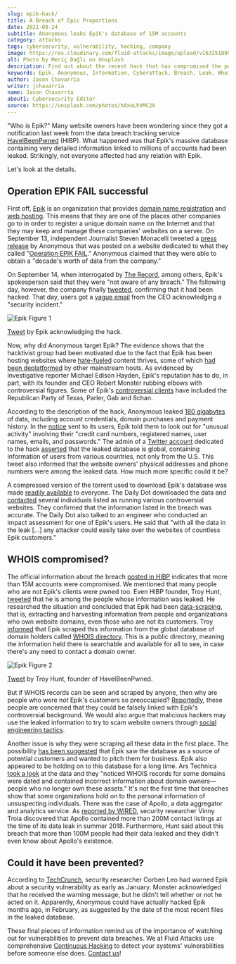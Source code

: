 ```yaml
---
slug: epik-hack/
title: A Breach of Epic Proportions
date: 2021-09-24
subtitle: Anonymous leaks Epik's database of 15M accounts
category: attacks
tags: cybersecurity, vulnerability, hacking, company
image: https://res.cloudinary.com/fluid-attacks/image/upload/v1632518994/blog/epik-hack/cover_epik.webp
alt: Photo by Meriç Dağlı on Unsplash
description: Find out about the recent hack that has compromised the personal information of millions of website owners, many of which were not even the victim's customers.
keywords: Epik, Anonymous, Information, Cyberattack, Breach, Leak, Whois, Ethical Hacking, Pentesting
author: Jason Chavarría
writer: jchavarria
name: Jason Chavarría
about1: Cybersecurity Editor
source: https://unsplash.com/photos/hAxoLhVMC2A
---
```


"Who is Epik?"
Many website owners have been wondering
since they got a notification last week
from the data breach tracking service [HaveIBeenPwned](https://haveibeenpwned.com/)
(HIBP).
What happened was
that Epik's massive database containing very detailed information
linked to millions of accounts
had been leaked.
Strikingly,
not everyone affected had any relation with Epik.

Let's look at the details.

## Operation EPIK FAIL successful

First off,
[Epik](https://www.epik.com/) is an organization
that provides [domain name registration](https://encyclopedia2.thefreedictionary.com/Domain+registrar)
and [web hosting](https://dictionary.cambridge.org/us/dictionary/english/web-hosting).
This means
that they are one of the places other companies go to
in order to register a unique domain name on the Internet
and that they may keep and manage these companies' websites on a server.
On September 13,
independent Journalist Steven Monacelli tweeted a [press release](https://twitter.com/stevanzetti/status/1437482759241469958)
by Anonymous
that was posted on a website
dedicated to what they called "[Operation EPIK FAIL](https://archive.is/Czuu2)."
Anonymous claimed
that they were able to obtain a "decade's worth of data from the company."

On September 14,
when interrogated by [The Record](https://therecord.media/anonymous-hacks-and-leaks-data-from-domain-registrar-epik/),
among others,
Epik's spokesperson said
that they were "not aware of any breach."
The following day,
however,
the company finally [tweeted](https://twitter.com/EpikDotCom/status/1439020408783654917),
confirming that it had been hacked.
That day,
users got a [vague email](https://www.dailydot.com/debug/epik-hack-far-right-sites-anonymous/)
from the CEO acknowledging a "security incident."

<div class="imgblock">

![Epik Figure 1](https://res.cloudinary.com/fluid-attacks/image/upload/v1632518994/blog/epik-hack/epik_figure_1.webp)

<div class="title">

[Tweet](https://twitter.com/EpikDotCom/status/1439020408783654917)
by Epik acknowledging the hack.

</div>

</div>

Now,
why did Anonymous target Epik?
The evidence shows
that the hacktivist group had been motivated
due to the fact that Epik has been hosting websites
where [hate-fueled](https://www.splcenter.org/hatewatch/2019/01/11/problem-epik-proportions)
content thrives,
some of which [had been deplatformed](https://arstechnica.com/tech-policy/2021/09/texas-abortion-snitch-website-kicked-off-godaddy-for-invading-peoples-privacy/?itm_source=parsely-api)
by other mainstream hosts.
As evidenced by investigative reporter Michael Edison Hayden,
Epik's reputation has to do,
in part,
with its founder and CEO Robert Monster rubbing elbows
with controversial figures.
Some of Epik's [controversial clients](https://arstechnica.com/information-technology/2021/09/epik-data-breach-impacts-15-million-users-including-non-customers/)
have included the Republican Party of Texas, Parler, Gab and 8chan.

According to the description of the hack,
Anonymous leaked [180 gigabytes](https://ddosecrets.com/wiki/Epik) of data,
including account credentials,
domain purchases
and payment history.
In the [notice](https://twitter.com/svpndotcom/status/1439456727133474818)
sent to its users,
Epik told them
to look out for "unusual activity" involving their "credit card numbers,
registered names,
user names,
emails,
and passwords."
The admin of a [Twitter account](https://twitter.com/epikfailsnippet)
dedicated to the hack [asserted](https://twitter.com/epikfailsnippet/status/1440579325447659526)
that the leaked database is global,
containing information of users from various countries,
not only from the U.S.
This tweet also informed
that the website owners' physical addresses and phone numbers
were among the leaked data.
How much more specific could it be?

A compressed version of the torrent used to download Epik's database
was made [readily available](https://ddosecrets.com/wiki/Epik) to everyone.
The Daily Dot downloaded the data and [contacted](https://www.dailydot.com/debug/epik-hack-far-right-sites-anonymous/)
several individuals listed as running various controversial websites.
They confirmed that the information listed in the breach was accurate.
The Daily Dot also talked to an engineer
who conducted an impact assessment for one of Epik's users.
He said that "with all the data in the leak \[…​\]
any attacker could easily take over the websites of countless Epik customers."

<div>
<cta-banner
buttontxt="Read more"
link="/solutions/ethical-hacking/"
title="Get started with Fluid Attacks' Ethical Hacking solution right now"
/>
</div>

## WHOIS compromised?

The official information about the breach [posted in HIBP](https://haveibeenpwned.com/PwnedWebsites)
indicates that more than 15M accounts were compromised.
We mentioned
that many people who are not Epik's clients were pwned too.
Even HIBP founder, Troy Hunt, [tweeted](https://twitter.com/troyhunt/status/1439705567400894464)
that he is among the people whose information was leaked.
He researched the situation
and concluded that Epik had been [data-scraping](https://www.targetinternet.com/what-is-data-scraping-and-how-can-you-use-it/),
that is,
extracting and harvesting information from people and organizations
who own website domains,
even those who are not its customers.
Troy [informed](https://twitter.com/troyhunt/status/1439007532287082496)
that Epik scraped this information from the global database of domain holders
called [WHOIS directory](https://who.is/).
This is a public directory,
meaning the information held there is searchable and available for all to see,
in case there's any need to contact a domain owner.

<div class="imgblock">

![Epik Figure 2](https://res.cloudinary.com/fluid-attacks/image/upload/v1632518993/blog/epik-hack/epik_figure_2.webp)

<div class="title">

[Tweet](https://twitter.com/troyhunt/status/1439705567400894464)
by Troy Hunt, founder of HaveIBeenPwned.

</div>

</div>

But if WHOIS records can be seen and scraped by anyone,
then why are people who were not Epik's customers so preoccupied?
[Reportedly](https://arstechnica.com/information-technology/2021/09/epik-data-breach-impacts-15-million-users-including-non-customers/),
these people are concerned
that they could be falsely linked with Epik's controversial background.
We would also argue
that malicious hackers may use the leaked information
to try to scam website owners through [social engineering tactics](../social-engineering/).

Another issue is why they were scraping all these data in the first place.
The possibility [has been suggested](https://www.itworldcanada.com/article/cyber-security-today-sept-22-2021-epik-breach-has-epic-ramifications-misconfigurations-by-eventbuilder-users-and-phishing-attacks-on-the-aviation-sector/458810)
that Epik saw the database as a source of potential customers
and wanted to pitch them for business.
Epik also appeared to be holding on to this database for a long time.
Ars Technica [took a look](https://arstechnica.com/information-technology/2021/09/epik-data-breach-impacts-15-million-users-including-non-customers/)
at the data
and they "noticed WHOIS records for some domains were dated
and contained incorrect information about domain owners—people
who no longer own these assets."
It's not the first time that breaches show
that some organizations hold on
to the personal information of unsuspecting individuals.
There was the case of Apollo,
a data aggregator and analytics service.
As [reported by WIRED](https://www.wired.com/story/apollo-breach-linkedin-salesforce-data/),
security researcher Vinny Troia discovered
that Apollo contained more than 200M contact listings
at the time of its data leak in summer 2018.
Furthermore,
Hunt said about this breach
that more than 100M people had their data leaked
and they didn't even know about Apollo's existence.

## Could it have been prevented?

According to [TechCrunch](https://techcrunch.com/2021/09/17/epik-website-bug-hacked/),
security researcher Corben Leo had warned Epik about a security vulnerability
as early as January.
Monster acknowledged that he received the warning message,
but he didn't tell whether or not he acted on it.
Apparently,
Anonymous could have actually hacked Epik months ago,
in February,
as suggested by the date of the most recent files in the leaked database.

These final pieces of information remind us of the importance
of watching out for vulnerabilities to prevent data breaches.
We at Fluid Attacks use comprehensive [Continuous Hacking](../../services/continuous-hacking/)
to detect your systems' vulnerabilities before someone else does.
[Contact us](../../contact-us/)\!
